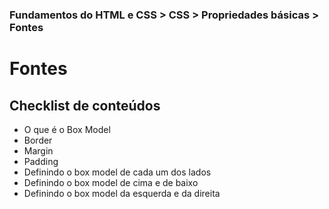 ### Fundamentos do HTML e CSS > CSS > Propriedades básicas > Fontes

# Fontes

## Checklist de conteúdos
- O que é o Box Model
- Border
- Margin
- Padding
- Definindo o box model de cada um dos lados
- Definindo o box model de cima e de baixo
- Definindo o box model da esquerda e da direita
